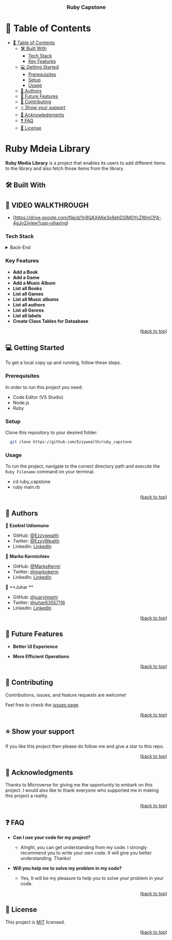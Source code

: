 <a name="readme-top"></a>

<div align="center">

  <h3><b>Ruby Capstone</b></h3>

</div>

<!-- TABLE OF CONTENTS -->

# 📗 Table of Contents

- [📗 Table of Contents](#-table-of-contents)
  - [🛠 Built With ](#-built-with-)
    - [Tech Stack ](#tech-stack-)
    - [Key Features ](#key-features-)
  - [💻 Getting Started ](#-getting-started-)
    - [Prerequisites](#prerequisites)
    - [Setup](#setup)
    - [Usage](#usage)
  - [👥 Authors ](#-authors-)
  - [🔭 Future Features ](#-future-features-)
  - [🤝 Contributing ](#-contributing-)
  - [⭐️ Show your support ](#️-show-your-support-)
  - [🙏 Acknowledgments ](#-acknowledgments-)
  - [❓ FAQ ](#-faq-)
  - [📝 License ](#-license-)

<!-- PROJECT DESCRIPTION -->

# Ruby Mdeia Library <a name="about-project"></a>

**Ruby Media Library** is a project that enables its users to add different items to the library and also fetch those items from the library.

## 🛠 Built With <a name="built-with"></a>

## 🚀 VIDEO WALKTHROUGH <a name="live-demo"></a>

- [https://drive.google.com/file/d/1n9QAXA6e3o8ehDSlM0YcZWmCP4-4gJv2/view?usp=sharing) 

### Tech Stack <a name="tech-stack"></a>

<details>
<summary>Back-End</summary>
  <ul>
    <li><a href="https://ruby-doc.org/3.2.1/">Ruby</a></li>
  </ul>
</details>

### Key Features <a name="key-features"></a>

- **Add a Book**
- **Add a Game**
- **Add a Music Album**
- **List all Books**
- **List all Games**
- **List all Music albums**
- **List all authors**
- **List all Genres**
- **List all labels**
- **Create Class Tables for Dataabase**

<p align="right">(<a href="#readme-top">back to top</a>)</p>

<!-- GETTING STARTED -->

## 💻 Getting Started <a name="getting-started"></a>

To get a local copy up and running, follow these steps.

### Prerequisites

In order to run this project you need:

- Code Editor (VS Studio)
- Node.js
- Ruby

### Setup

Clone this repository to your desired folder:

```sh
  git clone https://github.com/Ezzywealth/ruby_capstone
```

### Usage

To run the project, navigate to the correct directory path and execute the `Ruby Filename` command on your terminal.

- cd ruby_capstone
- ruby main.rb

<p align="right">(<a href="#readme-top">back to top</a>)</p>

<!-- AUTHORS -->

## 👥 Authors <a name="authors"></a>

👤 **Ezekiel Udiomuno**

- GitHub: [@Ezzywealth](https://github.com/Ezzywealth)
- Twitter: [@EzzyWealth](https://twitter.com/EzzyWealth)
- LinkedIn: [LinkedIn](https://linkedin.com/in/ezekiel-udiomnuno)

👤 **Marko Kermichiev**

- GitHub: [@MarkoKermi](https://github.com/MarkoKermi)
- Twitter: [@markokerm](https://twitter.com/markokerm)
- LinkedIn: [LinkedIn](https://www.linkedin.com/in/marko-kermichiev)

👤 **Juhar **

- GitHub: [@juaryimami](https://github.com/juaryimami)
- Twitter: [@juhar63557116](https://twitter.com/juhar63557116)
- LinkedIn: [LinkedIn](https://www.linkedin.com/in/juhar-yimer-979316137/)

<p align="right">(<a href="#readme-top">back to top</a>)</p>

<!-- FUTURE FEATURES -->

## 🔭 Future Features <a name="future-features"></a>

- **Better UI Experience**

- **More Efficient Operations**

<p align="right">(<a href="#readme-top">back to top</a>)</p>

<!-- CONTRIBUTING -->

## 🤝 Contributing <a name="contributing"></a>

Contributions, issues, and feature requests are welcome!

Feel free to check the [issues page](../../issues).

<p align="right">(<a href="#readme-top">back to top</a>)</p>

<!-- SUPPORT -->

## ⭐️ Show your support <a name="support"></a>

If you like this project then please do follow me and give a star to this repo.

<p align="right">(<a href="#readme-top">back to top</a>)</p>

<!-- ACKNOWLEDGEMENTS -->

## 🙏 Acknowledgments <a name="acknowledgements"></a>

Thanks to Microverse for giving me the opportunity to embark on this project. I would also like to thank everyone who supported me in making this project a reality.

<p align="right">(<a href="#readme-top">back to top</a>)</p>

<!-- FAQ (optional) -->

## ❓ FAQ <a name="faq"></a>

- **Can I use your code for my project?**

  - Alright, you can get understanding from my code. I strongly recommend you to write your own code. It will give you better understanding. Thanks!

- **Will you help me to solve my problem in my code?**

  - Yes, It will be my pleasure to help you to solve your problem in your code.

<p align="right">(<a href="#readme-top">back to top</a>)</p>

<!-- LICENSE -->

## 📝 License <a name="license"></a>

This project is [MIT](./MIT.md) licensed.

<p align="right">(<a href="#readme-top">back to top</a>)</p>
